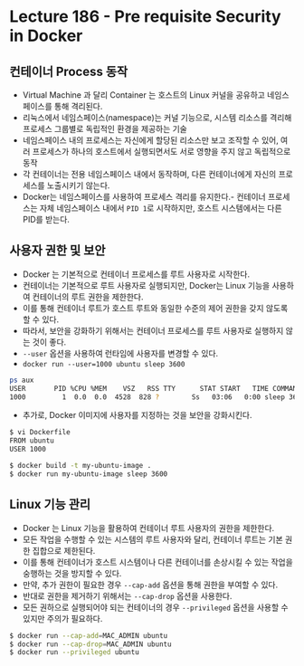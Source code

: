 # Lecture 186 - Pre requisite Security in Docker

## 컨테이너 Process 동작

- Virtual Machine 과 달리 Container 는 호스트의 Linux 커널을 공유하고 네임스페이스를 통해 격리된다. 
- 리눅스에서 네임스페이스(namespace)는 커널 기능으로, 시스템 리소스를 격리해 프로세스 그룹별로 독립적인 환경을 제공하는 기술 
- 네임스페이스 내의 프로세스는 자신에게 할당된 리소스만 보고 조작할 수 있어, 여러 프로세스가 하나의 호스트에서 실행되면서도 서로 영향을 주지 않고 독립적으로 동작
- 각 컨테이너는 전용 네임스페이스 내에서 동작하며, 다른 컨테이너에게 자신의 프로세스를 노출시키기 않는다.
- Docker는 네임스페이스를 사용하여 프로세스 격리를 유지한다.- 컨테이너 프로세스는 자체 네임스페이스 내에서 `PID 1`로 시작하지만, 호스트 시스템에서는 다른 PID를 받는다.

## 사용자 권한 및 보안

- Docker 는 기본적으로 컨테이너 프로세스를 루트 사용자로 시작한다.
- 컨테이너는 기본적으로 루트 사용자로 실행되지만, Docker는 Linux 기능을 사용하여 컨테이너의 루트 권한을 제한한다.
- 이를 통해 컨테이너 루트가 호스트 루트와 동일한 수준의 제어 권한을 갖지 않도록 할 수 있다.
- 따라서, 보안을 강화하기 위해서는 컨테이너 프로세스를 루트 사용자로 실행하지 않는 것이 좋다.
- `--user` 옵션을 사용하여 런타임에 사용자를 변경할 수 있다.
- `docker run --user=1000 ubuntu sleep 3600`

```bash
ps aux
USER       PID %CPU %MEM    VSZ   RSS TTY      STAT START   TIME COMMAND
1000         1  0.0  0.0  4528  828 ?        Ss   03:06   0:00 sleep 3600
```

- 추가로, Docker 이미지에 사용자를 지정하는 것을 보안을 강화시킨다.
```bash
$ vi Dockerfile
FROM ubuntu
USER 1000

$ docker build -t my-ubuntu-image .
$ docker run my-ubuntu-image sleep 3600
```

## Linux 기능 관리
- Docker 는 Linux 기능을 활용하여 컨테이너 루트 사용자의 권한을 제한한다.
- 모든 작업을 수행할 수 있는 시스템의 루트 사용자와 달리, 컨테이너 루트는 기본 권한 집합으로 제한된다.
- 이를 통해 컨테이너가 호스트 시스템이나 다른 컨테이너를 손상시킬 수 있는 작업을 숭행하는 것을 방지할 수 있다.
- 만약, 추가 권한이 필요한 경우 `--cap-add` 옵션을 통해 권한을 부여할 수 있다.
- 반대로 권한을 제거하기 위해서는 `--cap-drop` 옵션을 사용한다.
- 모든 권하으로 실행되어야 되는 컨테이너의 경우 `--privileged` 옵션을 사용할 수 있지만 주의가 필요하다.

```bash
$ docker run --cap-add=MAC_ADMIN ubuntu
$ docker run --cap-drop=MAC_ADMIN ubuntu
$ docker run --privileged ubuntu
```